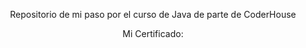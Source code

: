  <p align="center">
  Repositorio de mi paso por el curso de Java de parte de CoderHouse
</p>

<p align="center">
  Mi Certificado:
</p>
